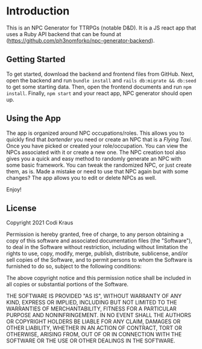 # Introduction
This is an NPC Generator for TTRPGs (notable D&D). It is a JS react app that uses a Ruby API backend that can be found at (<https://github.com/ph3nomforko/npc-generator-backend>).

## Getting Started
To get started, download the backend and frontend files from GitHub. Next, open the backend and run `bundle install` and `rails db:migrate && db:seed` to get some starting data. Then, open the frontend documents and run `npm install`. Finally, `npm start` and your react app, NPC generator should open up.

## Using the App
The app is organized around NPC occupations/roles. This allows you to quickly find that *bartender* you need or create an NPC that is a *Flying Taxi*. Once you have picked or created your role/occupation. You can view the NPCs associated with it or create a new one. The NPC creation tool also gives you a quick and easy method to randomly generate an NPC with some basic framework. You can tweak the randomized NPC, or just create them, as is. Made a mistake or need to use that NPC again but with some changes? The app allows you to edit or delete NPCs as well.

Enjoy!

## License
Copyright 2021 Codi Kraus

Permission is hereby granted, free of charge, to any person obtaining a copy of this software and associated documentation files (the "Software"), to deal in the Software without restriction, including without limitation the rights to use, copy, modify, merge, publish, distribute, sublicense, and/or sell copies of the Software, and to permit persons to whom the Software is furnished to do so, subject to the following conditions:

The above copyright notice and this permission notice shall be included in all copies or substantial portions of the Software.

THE SOFTWARE IS PROVIDED "AS IS", WITHOUT WARRANTY OF ANY KIND, EXPRESS OR IMPLIED, INCLUDING BUT NOT LIMITED TO THE WARRANTIES OF MERCHANTABILITY, FITNESS FOR A PARTICULAR PURPOSE AND NONINFRINGEMENT. IN NO EVENT SHALL THE AUTHORS OR COPYRIGHT HOLDERS BE LIABLE FOR ANY CLAIM, DAMAGES OR OTHER LIABILITY, WHETHER IN AN ACTION OF CONTRACT, TORT OR OTHERWISE, ARISING FROM, OUT OF OR IN CONNECTION WITH THE SOFTWARE OR THE USE OR OTHER DEALINGS IN THE SOFTWARE.
